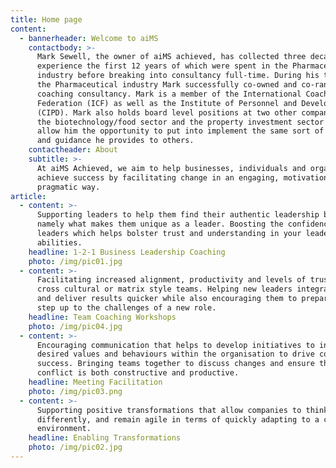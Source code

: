 ```yaml
---
title: Home page
content:
  - bannerheader: Welcome to aiMS
    contactbody: >-
      Mark Sewell, the owner of aiMS achieved, has collected three decades of
      experience the first 12 years of which were spent in the Pharmaceutical
      industry before breaking into consultancy full-time. During his time in
      the Pharmaceutical industry Mark successfully co-owned and co-ran a global
      coaching consultancy. Mark is a member of the International Coaching
      Federation (ICF) as well as the Institute of Personnel and Development
      (CIPD). Mark also holds board level positions at two other companies in
      the biotechnology/food sector and the property investment sector which
      allow him the opportunity to put into implement the same sort of support
      and guidance he provides to others.
    contactheader: About
    subtitle: >-
      At aiMS Achieved, we aim to help businesses, individuals and organisations
      achieve success by facilitating change in an engaging, motivational and
      pragmatic way.
article:
  - content: >-
      Supporting leaders to help them find their authentic leadership brand;
      namely what makes them unique as a leader. Boosting the confidence of
      leaders which helps bolster trust and understanding in your leadership
      abilities. 
    headline: 1-2-1 Business Leadership Coaching
    photo: /img/pic01.jpg
  - content: >-
      Facilitating increased alignment, productivity and levels of trust within
      cross cultural or matrix style teams. Helping new leaders integrate faster
      and deliver results quicker while also encouraging them to prepare for and
      step up to the challenges of a new role. 
    headline: Team Coaching Workshops
    photo: /img/pic04.jpg
  - content: >-
      Encouraging communication that helps to develop initiatives to instil the
      desired values and behaviours within the organisation to drive commercial
      success. Bringing teams together to discuss changes and ensure that
      conflict is both constructive and productive. 
    headline: Meeting Facilitation
    photo: /img/pic03.png
  - content: >-
      Supporting positive transformations that allow companies to think
      differently, and remain agile in terms of quickly adapting to a changeable
      environment.
    headline: Enabling Transformations
    photo: /img/pic02.jpg
---
```


